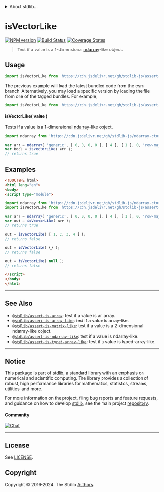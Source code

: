 <!--

@license Apache-2.0

Copyright (c) 2018 The Stdlib Authors.

Licensed under the Apache License, Version 2.0 (the "License");
you may not use this file except in compliance with the License.
You may obtain a copy of the License at

   http://www.apache.org/licenses/LICENSE-2.0

Unless required by applicable law or agreed to in writing, software
distributed under the License is distributed on an "AS IS" BASIS,
WITHOUT WARRANTIES OR CONDITIONS OF ANY KIND, either express or implied.
See the License for the specific language governing permissions and
limitations under the License.

-->


<details>
  <summary>
    About stdlib...
  </summary>
  <p>We believe in a future in which the web is a preferred environment for numerical computation. To help realize this future, we've built stdlib. stdlib is a standard library, with an emphasis on numerical and scientific computation, written in JavaScript (and C) for execution in browsers and in Node.js.</p>
  <p>The library is fully decomposable, being architected in such a way that you can swap out and mix and match APIs and functionality to cater to your exact preferences and use cases.</p>
  <p>When you use stdlib, you can be absolutely certain that you are using the most thorough, rigorous, well-written, studied, documented, tested, measured, and high-quality code out there.</p>
  <p>To join us in bringing numerical computing to the web, get started by checking us out on <a href="https://github.com/stdlib-js/stdlib">GitHub</a>, and please consider <a href="https://opencollective.com/stdlib">financially supporting stdlib</a>. We greatly appreciate your continued support!</p>
</details>

# isVectorLike

[![NPM version][npm-image]][npm-url] [![Build Status][test-image]][test-url] [![Coverage Status][coverage-image]][coverage-url] <!-- [![dependencies][dependencies-image]][dependencies-url] -->

> Test if a value is a 1-dimensional [ndarray][@stdlib/ndarray/ctor]-like object.



<section class="usage">

## Usage

```javascript
import isVectorLike from 'https://cdn.jsdelivr.net/gh/stdlib-js/assert-is-vector-like@esm/index.mjs';
```
The previous example will load the latest bundled code from the esm branch. Alternatively, you may load a specific version by loading the file from one of the [tagged bundles](https://github.com/stdlib-js/assert-is-vector-like/tags). For example,

```javascript
import isVectorLike from 'https://cdn.jsdelivr.net/gh/stdlib-js/assert-is-vector-like@v0.2.2-esm/index.mjs';
```

#### isVectorLike( value )

Tests if a value is a 1-dimensional [ndarray][@stdlib/ndarray/ctor]-like object.

```javascript
import ndarray from 'https://cdn.jsdelivr.net/gh/stdlib-js/ndarray-ctor@esm/index.mjs';

var arr = ndarray( 'generic', [ 0, 0, 0, 0 ], [ 4 ], [ 1 ], 0, 'row-major' );
var bool = isVectorLike( arr );
// returns true
```

</section>

<!-- /.usage -->

<section class="examples">

## Examples

<!-- eslint no-undef: "error" -->

```html
<!DOCTYPE html>
<html lang="en">
<body>
<script type="module">

import ndarray from 'https://cdn.jsdelivr.net/gh/stdlib-js/ndarray-ctor@esm/index.mjs';
import isVectorLike from 'https://cdn.jsdelivr.net/gh/stdlib-js/assert-is-vector-like@esm/index.mjs';

var arr = ndarray( 'generic', [ 0, 0, 0, 0 ], [ 4 ], [ 1 ], 0, 'row-major' );
var out = isVectorLike( arr );
// returns true

out = isVectorLike( [ 1, 2, 3, 4 ] );
// returns false

out = isVectorLike( {} );
// returns false

out = isVectorLike( null );
// returns false

</script>
</body>
</html>
```

</section>

<!-- /.examples -->

<!-- Section for related `stdlib` packages. Do not manually edit this section, as it is automatically populated. -->

<section class="related">

* * *

## See Also

-   <span class="package-name">[`@stdlib/assert-is-array`][@stdlib/assert/is-array]</span><span class="delimiter">: </span><span class="description">test if a value is an array.</span>
-   <span class="package-name">[`@stdlib/assert-is-array-like`][@stdlib/assert/is-array-like]</span><span class="delimiter">: </span><span class="description">test if a value is array-like.</span>
-   <span class="package-name">[`@stdlib/assert-is-matrix-like`][@stdlib/assert/is-matrix-like]</span><span class="delimiter">: </span><span class="description">test if a value is a 2-dimensional ndarray-like object.</span>
-   <span class="package-name">[`@stdlib/assert-is-ndarray-like`][@stdlib/assert/is-ndarray-like]</span><span class="delimiter">: </span><span class="description">test if a value is ndarray-like.</span>
-   <span class="package-name">[`@stdlib/assert-is-typed-array-like`][@stdlib/assert/is-typed-array-like]</span><span class="delimiter">: </span><span class="description">test if a value is typed-array-like.</span>

</section>

<!-- /.related -->

<!-- Section for all links. Make sure to keep an empty line after the `section` element and another before the `/section` close. -->


<section class="main-repo" >

* * *

## Notice

This package is part of [stdlib][stdlib], a standard library with an emphasis on numerical and scientific computing. The library provides a collection of robust, high performance libraries for mathematics, statistics, streams, utilities, and more.

For more information on the project, filing bug reports and feature requests, and guidance on how to develop [stdlib][stdlib], see the main project [repository][stdlib].

#### Community

[![Chat][chat-image]][chat-url]

---

## License

See [LICENSE][stdlib-license].


## Copyright

Copyright &copy; 2016-2024. The Stdlib [Authors][stdlib-authors].

</section>

<!-- /.stdlib -->

<!-- Section for all links. Make sure to keep an empty line after the `section` element and another before the `/section` close. -->

<section class="links">

[npm-image]: http://img.shields.io/npm/v/@stdlib/assert-is-vector-like.svg
[npm-url]: https://npmjs.org/package/@stdlib/assert-is-vector-like

[test-image]: https://github.com/stdlib-js/assert-is-vector-like/actions/workflows/test.yml/badge.svg?branch=v0.2.2
[test-url]: https://github.com/stdlib-js/assert-is-vector-like/actions/workflows/test.yml?query=branch:v0.2.2

[coverage-image]: https://img.shields.io/codecov/c/github/stdlib-js/assert-is-vector-like/main.svg
[coverage-url]: https://codecov.io/github/stdlib-js/assert-is-vector-like?branch=main

<!--

[dependencies-image]: https://img.shields.io/david/stdlib-js/assert-is-vector-like.svg
[dependencies-url]: https://david-dm.org/stdlib-js/assert-is-vector-like/main

-->

[chat-image]: https://img.shields.io/gitter/room/stdlib-js/stdlib.svg
[chat-url]: https://app.gitter.im/#/room/#stdlib-js_stdlib:gitter.im

[stdlib]: https://github.com/stdlib-js/stdlib

[stdlib-authors]: https://github.com/stdlib-js/stdlib/graphs/contributors

[umd]: https://github.com/umdjs/umd
[es-module]: https://developer.mozilla.org/en-US/docs/Web/JavaScript/Guide/Modules

[deno-url]: https://github.com/stdlib-js/assert-is-vector-like/tree/deno
[deno-readme]: https://github.com/stdlib-js/assert-is-vector-like/blob/deno/README.md
[umd-url]: https://github.com/stdlib-js/assert-is-vector-like/tree/umd
[umd-readme]: https://github.com/stdlib-js/assert-is-vector-like/blob/umd/README.md
[esm-url]: https://github.com/stdlib-js/assert-is-vector-like/tree/esm
[esm-readme]: https://github.com/stdlib-js/assert-is-vector-like/blob/esm/README.md
[branches-url]: https://github.com/stdlib-js/assert-is-vector-like/blob/main/branches.md

[stdlib-license]: https://raw.githubusercontent.com/stdlib-js/assert-is-vector-like/main/LICENSE

[@stdlib/ndarray/ctor]: https://github.com/stdlib-js/ndarray-ctor/tree/esm

<!-- <related-links> -->

[@stdlib/assert/is-array]: https://github.com/stdlib-js/assert-is-array/tree/esm

[@stdlib/assert/is-array-like]: https://github.com/stdlib-js/assert-is-array-like/tree/esm

[@stdlib/assert/is-matrix-like]: https://github.com/stdlib-js/assert-is-matrix-like/tree/esm

[@stdlib/assert/is-ndarray-like]: https://github.com/stdlib-js/assert-is-ndarray-like/tree/esm

[@stdlib/assert/is-typed-array-like]: https://github.com/stdlib-js/assert-is-typed-array-like/tree/esm

<!-- </related-links> -->

</section>

<!-- /.links -->
